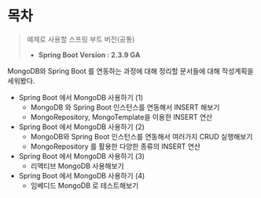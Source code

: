 # 목차

> 예제로 사용할 스프링 부트 버전(공통) 
>
> - **Spring Boot Version : 2.3.9 GA** 

  

MongoDB와 Spring Boot 를 연동하는 과정에 대해 정리할 문서들에 대해 작성계획을 세워봤다.  

  

- Spring Boot 에서 MongoDB 사용하기 (1)
  - MongoDB 와 Spring Boot 인스턴스를 연동해서 INSERT 해보기
  - MongoRepository, MongoTemplate을 이용한 INSERT 연산
- Spring Boot 에서 MongoDB 사용하기 (2)
  - MongoDB와 Spring Boot 인스턴스를 연동해서 여러가지 CRUD 실행해보기
  - MongoRepository 를 활용한 다양한 종류의 INSERT 연산
- Spring Boot 에서 MongoDB 사용하기 (3)
  - 리액티브 MongoDB 사용해보기
- Spring Boot 에서 MongoDB 사용하기 (4)
  - 임베디드 MongoDB 로 테스트해보기

